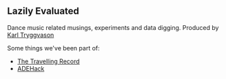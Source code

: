 ## Lazily Evaluated

Dance music related musings, experiments and data digging. Produced by [Karl Tryggvason](http://karltryggvason.com)


Some things we've been part of: 


* [The Travelling Record](/travelling-record/)
* [ADEHack](/ade-hack/)
